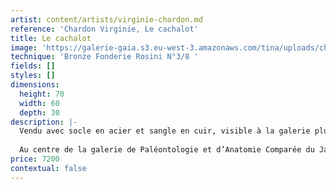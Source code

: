 ```yaml
---
artist: content/artists/virginie-chardon.md
reference: 'Chardon Virginie, Le cachalot'
title: Le cachalot
image: 'https://galerie-gaia.s3.eu-west-3.amazonaws.com/tina/uploads/chardon-virginie/galerie-gaia-virginie-chardon-IMG_9741.jpg retouche.jpg'
technique: 'Bronze Fonderie Rosini N°3/8 '
fields: []
styles: []
dimensions:
  height: 70
  width: 60
  depth: 30
description: |-
  Vendu avec socle en acier et sangle en cuir, visible à la galerie plus de visuels sur demande  
    
  Au centre de la galerie de Paléontologie et d’Anatomie Comparée du Jardin des Plantes, cet incroyable squelette qui surplombe ce musée m’a toujours fasciné, c’est ainsi que cette pièce est née.
price: 7200
contextual: false
---
```


